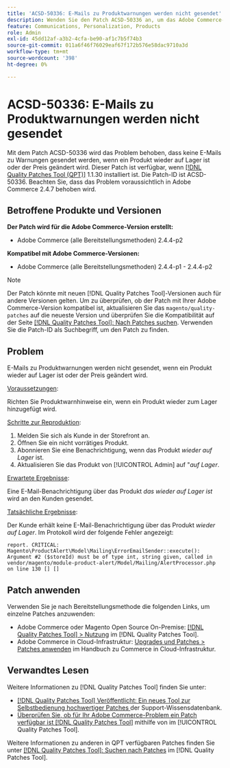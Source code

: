 ```yaml
---
title: 'ACSD-50336: E-Mails zu Produktwarnungen werden nicht gesendet'
description: Wenden Sie den Patch ACSD-50336 an, um das Adobe Commerce-Problem zu beheben, bei dem die Benachrichtigungs-E-Mails für das Produkt nicht gesendet werden, wenn ein Produkt wieder auf Lager ist oder der Preis geändert wird.
feature: Communications, Personalization, Products
role: Admin
exl-id: 45dd12af-a3b2-4cfa-be90-af1c7b5f74b3
source-git-commit: 011a6f46f76029eaf67f172b576e58dac9710a3d
workflow-type: tm+mt
source-wordcount: '398'
ht-degree: 0%

---
```


# ACSD-50336: E-Mails zu Produktwarnungen werden nicht gesendet

Mit dem Patch ACSD-50336 wird das Problem behoben, dass keine E-Mails zu Warnungen gesendet werden, wenn ein Produkt wieder auf Lager ist oder der Preis geändert wird. Dieser Patch ist verfügbar, wenn [[!DNL Quality Patches Tool (QPT)]](https://experienceleague.adobe.com/en/docs/commerce-operations/tools/quality-patches-tool/quality-patches-tool-to-self-serve-quality-patches) 1.1.30 installiert ist. Die Patch-ID ist ACSD-50336. Beachten Sie, dass das Problem voraussichtlich in Adobe Commerce 2.4.7 behoben wird.

## Betroffene Produkte und Versionen

**Der Patch wird für die Adobe Commerce-Version erstellt:**

* Adobe Commerce (alle Bereitstellungsmethoden) 2.4.4-p2

**Kompatibel mit Adobe Commerce-Versionen:**

* Adobe Commerce (alle Bereitstellungsmethoden) 2.4.4-p1 - 2.4.4-p2

>[!NOTE]
>
>Der Patch könnte mit neuen [!DNL Quality Patches Tool]-Versionen auch für andere Versionen gelten. Um zu überprüfen, ob der Patch mit Ihrer Adobe Commerce-Version kompatibel ist, aktualisieren Sie das `magento/quality-patches` auf die neueste Version und überprüfen Sie die Kompatibilität auf der Seite [[!DNL Quality Patches Tool]: Nach Patches suchen](https://experienceleague.adobe.com/tools/commerce-quality-patches/index.html). Verwenden Sie die Patch-ID als Suchbegriff, um den Patch zu finden.

## Problem

E-Mails zu Produktwarnungen werden nicht gesendet, wenn ein Produkt wieder auf Lager ist oder der Preis geändert wird.

<u>Voraussetzungen</u>:

Richten Sie Produktwarnhinweise ein, wenn ein Produkt wieder zum Lager hinzugefügt wird.

<u>Schritte zur Reproduktion</u>:

1. Melden Sie sich als Kunde in der Storefront an.
1. Öffnen Sie ein nicht vorrätiges Produkt.
1. Abonnieren Sie eine Benachrichtigung, wenn das Produkt *wieder auf Lager* ist.
1. Aktualisieren Sie das Produkt von [!UICONTROL Admin] auf &quot;_auf Lager_.

<u>Erwartete Ergebnisse</u>:

Eine E-Mail-Benachrichtigung über das Produkt *das wieder auf Lager ist* wird an den Kunden gesendet.

<u>Tatsächliche Ergebnisse</u>:

Der Kunde erhält keine E-Mail-Benachrichtigung über das Produkt *wieder auf Lager*. Im Protokoll wird der folgende Fehler angezeigt:

```
report. CRITICAL: Magento\ProductAlert\Model\Mailing\ErrorEmailSender::execute(): Argument #2 ($storeId) must be of type int, string given, called in vendor/magento/module-product-alert/Model/Mailing/AlertProcessor.php on line 130 [] [] 
```

## Patch anwenden

Verwenden Sie je nach Bereitstellungsmethode die folgenden Links, um einzelne Patches anzuwenden:

* Adobe Commerce oder Magento Open Source On-Premise: [[!DNL Quality Patches Tool] > Nutzung](/help/tools/quality-patches-tool/usage.md) im [!DNL Quality Patches Tool].
* Adobe Commerce in Cloud-Infrastruktur: [Upgrades und Patches > Patches anwenden](https://experienceleague.adobe.com/docs/commerce-cloud-service/user-guide/develop/upgrade/apply-patches.html) im Handbuch zu Commerce in Cloud-Infrastruktur.

## Verwandtes Lesen

Weitere Informationen zu [!DNL Quality Patches Tool] finden Sie unter:

* [[!DNL Quality Patches Tool] Veröffentlicht: Ein neues Tool zur Selbstbedienung hochwertiger Patches ](https://experienceleague.adobe.com/en/docs/commerce-operations/tools/quality-patches-tool/quality-patches-tool-to-self-serve-quality-patches) der Support-Wissensdatenbank.
* [Überprüfen Sie, ob für Ihr Adobe Commerce-Problem ein Patch verfügbar ist [!DNL Quality Patches Tool]](/help/tools/quality-patches-tool/patches-available-in-qpt/check-patch-for-magento-issue-with-magento-quality-patches.md) mithilfe von im [!UICONTROL Quality Patches Tool].


Weitere Informationen zu anderen in QPT verfügbaren Patches finden Sie unter [[!DNL Quality Patches Tool]: Suchen nach Patches](https://experienceleague.adobe.com/tools/commerce-quality-patches/index.html) im [!DNL Quality Patches Tool].
